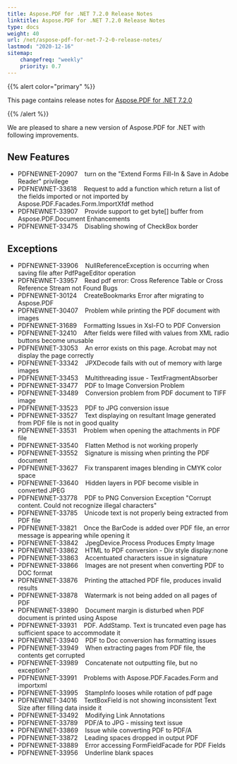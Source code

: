 ```yaml
---
title: Aspose.PDF for .NET 7.2.0 Release Notes
linktitle: Aspose.PDF for .NET 7.2.0 Release Notes
type: docs
weight: 40
url: /net/aspose-pdf-for-net-7-2-0-release-notes/
lastmod: "2020-12-16"
sitemap:
    changefreq: "weekly"
    priority: 0.7
---
```


{{% alert color="primary" %}}

This page contains release notes for [Aspose.PDF for .NET 7.2.0](http://www.aspose.com/downloads/pdf/net/new-releases/aspose.pdf-for-.net-7.2.0/)

{{% /alert %}}

We are pleased to share a new version of Aspose.PDF for .NET with following improvements.
## **New Features**
- PDFNEWNET-20907    turn on the "Extend Forms Fill-In & Save in Adobe Reader" privilege
- PDFNEWNET-33618    Request to add a function which return a list of the fields imported or not imported by Aspose.PDF.Facades.Form.ImportXfdf method
- PDFNEWNET-33907    Provide support to get byte[] buffer from Aspose.PDF.Document
  Enhancements
- PDFNEWNET-33475    Disabling showing of CheckBox border
## **Exceptions**
- PDFNEWNET-33906    NullReferenceException is occurring when saving file after PdfPageEditor operation
- PDFNEWNET-33957    Read pdf error: Cross Reference Table or Cross Reference Stream not Found
  Bugs
- PDFNEWNET-30124    CreateBookmarks Error after migrating to Aspose.PDF
- PDFNEWNET-30407    Problem while printing the PDF document with images
- PDFNEWNET-31689    Formatting Issues in Xsl-FO to PDF Conversion
- PDFNEWNET-32410    After fields were filled with values from XML radio buttons become unusable
- PDFNEWNET-33053    An error exists on this page. Acrobat may not display the page correctly
- PDFNEWNET-33342    JPXDecode fails with out of memory with large images
- PDFNEWNET-33453    Multithreading issue - TextFragmentAbsorber
- PDFNEWNET-33477    PDF to Image Conversion Problem
- PDFNEWNET-33489    Conversion problem from PDF document to TIFF image
- PDFNEWNET-33523    PDF to JPG conversion issue
- PDFNEWNET-33527    Text displaying on resultant Image generated from PDF file is not in good quality
- PDFNEWNET-33531    Problem when opening the attachments in PDF file
- PDFNEWNET-33540    Flatten Method is not working properly
- PDFNEWNET-33552    Signature is missing when printing the PDF document
- PDFNEWNET-33627    Fix transparent images blending in CMYK color space
- PDFNEWNET-33640    Hidden layers in PDF become visible in converted JPEG
- PDFNEWNET-33778    PDF to PNG Conversion Exception "Corrupt content. Could not recognize illegal characters"
- PDFNEWNET-33785    Unicode text is not properly being extracted from PDF file
- PDFNEWNET-33821    Once the BarCode is added over PDF file, an error message is appearing while opening it
- PDFNEWNET-33842    JpegDevice.Process Produces Empty Image
- PDFNEWNET-33862    HTML to PDF conversion - Div style display:none
- PDFNEWNET-33863    Accentuated characters issue in signature
- PDFNEWNET-33866    Images are not present when converting PDF to DOC format
- PDFNEWNET-33876    Printing the attached PDF file, produces invalid results
- PDFNEWNET-33878    Watermark is not being added on all pages of PDF
- PDFNEWNET-33890    Document margin is disturbed when PDF document is printed using Aspose
- PDFNEWNET-33931    PDF. AddStamp. Text is truncated even page has sufficient space to accommodate it
- PDFNEWNET-33940    PDF to Doc conversion has formatting issues
- PDFNEWNET-33949    When extracting pages from PDF file, the contents get corrupted
- PDFNEWNET-33989    Concatenate not outputting file, but no exception?
- PDFNEWNET-33991    Problems with Aspose.PDF.Facades.Form and importxml
- PDFNEWNET-33995    StampInfo looses while rotation of pdf page
- PDFNEWNET-34016    TextBoxField is not showing inconsistent Text Size after filling data inside it
- PDFNEWNET-33492    Modifying Link Annotations
- PDFNEWNET-33789    PDF/A to JPG - missing text issue
- PDFNEWNET-33869    Issue while converting PDF to PDF/A
- PDFNEWNET-33872    Leading spaces dropped in output PDF
- PDFNEWNET-33889    Error accessing FormFieldFacade for PDF Fields
- PDFNEWNET-33956    Underline blank spaces
